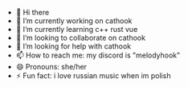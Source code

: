 - 👋 Hi there
- 🔭 I’m currently working on cathook
- 🌱 I’m currently learning c++ rust vue
- 👯 I’m looking to collaborate on cathook
- 🤔 I’m looking for help with cathook
- 📫 How to reach me: my discord is "melodyhook"
- 😄 Pronouns: she/her
- ⚡ Fun fact: i love russian music when im polish
